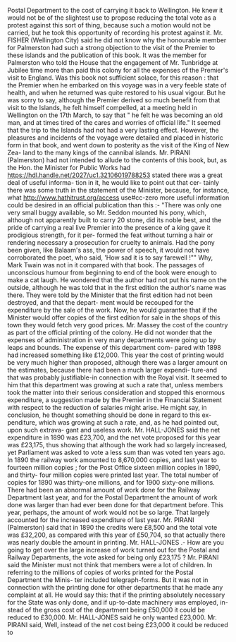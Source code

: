 Postal Department to the cost of carrying it back to Wellington. He knew it would not be of the slightest use to propose reducing the total vote as a protest against this sort of thing, because such a motion would not be carried, but he took this opportunity of recording his protest against it. Mr. FISHER (Wellington City) said he did not know why the honourable member for Palmerston had such a strong objection to the visit of the Premier to these islands and the publication of this book. It was the member for Palmerston who told the House that the engagement of Mr. Tunbridge at Jubilee time more than paid this colony for all the expenses of the Premier's visit to England. Was this book not sufficient solace, for this reason : that the Premier when he embarked on this voyage was in a very feeble state of health, and when he returned was quite restored to his usual vigour. But he was sorry to say, although the Premier derived so much benefit from that visit to the Islands, he felt himself compelled, at a meeting held in Wellington on the 17th March, to say that " he felt he was becoming an old man, and at times tired of the cares and worries of official life." It seemed that the trip to the Islands had not had a very lasting effect. However, the pleasures and incidents of the voyage were detailed and placed in historic form in that book, and went down to posterity as the visit of the King of New Zea- land to the many kings of the cannibal islands. Mr. PIRANI (Palmerston) had not intended to allude to the contents of this book, but, as the Hon. the Minister for Public Works had https://hdl.handle.net/2027/uc1.32106019788253 stated there was a great deal of useful informa- tion in it, he would like to point out that cer- tainly there was some truth in the statement of the Minister, because, for instance, what http://www.hathitrust.org/access use#cc-zero more useful information could be desired in an official publication than this :- "There was only one very small buggy available, so Mr. Seddon mounted his pony, which, although not apparently built to carry 20 stone, did its noble best, and the pride of carrying a real live Premier into the presence of a king gave it prodigious strength, for it per- formed the feat without turning a hair or rendering necessary a prosecution for cruelty to animals. Had the pony been given, like Balaam's ass, the power of speech, it would not have corroborated the poet, who said, 'How sad it is to say farewell !"" Why, Mark Twain was not in it compared with that book. The passages of unconscious humour from beginning to end of the book were enough to make a cat laugh. He wondered that the author had not put his name on the outside, although he was told that in the first edition the author's name was there. They were told by the Minister that the first edition had not been destroyed, and that the depart- ment would be recouped for the expenditure by the sale of the work. Now, he would guarantee that if the Minister would offer copies of the first edition for sale in the shops of this town they would fetch very good prices. Mr. Massey the cost of the country as part of the official printing of the colony. He did not wonder that the expenses of administration in very many departments were going up by leaps and bounds. The expense of this department com- pared with 1898 had increased something like £12,000. This year the cost of printing would be very much higher than proposed, although there was a larger amount on the estimates, because there had been a much larger expendi- ture-and that was probably justifiable-in connection with the Royal visit. It seemed to him that this department was growing at such a rate that, unless members took the matter into their serious consideration and stopped this enormous expenditure, a suggestion made by the Premier in the Financial Statement with respect to the reduction of salaries might arise. He might say, in conclusion, he thought something should be done in regard to this ex- penditure, which was growing at such a rate, and, as he had pointed out, upon such extrava- gant and useless work. Mr. HALL-JONES said the net expenditure in 1890 was £23,700, and the net vote proposed for this year was £23,175, thus showing that although the work had so largely increased, yet Parliament was asked to vote a less sum than was voted ten years ago. In 1890 the railway work amounted to 8,670,000 copies, and last year to fourteen million copies ; for the Post Office sixteen million copies in 1890, and thirty- four million copies were printed last year. The total number of copies for 1890 was thirty-one millions, and for 1900 sixty-one millions. There had been an abnormal amount of work done for the Railway Department last year, and for the Postal Department the amount of work done was larger than had ever been done for that department before. This year, perhaps, the amount of work would not be so large. That largely accounted for the increased expenditure of last year. Mr. PIRANI (Palmerston) said that in 1890 the credits were £8,500 and the total vote was £32,200, as compared with this year of £50,704, so that actually there was nearly double the amount in printing. Mr. HALL-JONES .- How are you going to get over the large increase of work turned out for the Postal and Railway Departments, the vote asked for being only £23,175 ? Mr. PIRANI said the Minister must not think that members were a lot of children. In referring to the millions of copies of works printed for the Postal Department the Minis- ter included telegraph-forms. But it was not in connection with the printing done for other departments that he made any complaint at all. He would say this: that if the printing absolutely necessary for the State was only done, and if up-to-date machinery was employed, in- stead of the gross cost of the department being £50,000 it could be reduced to £30,000. Mr. HALL-JONES said he only wanted £23,000. Mr. PIRANI said, Well, instead of the net cost being £23,000 it could be reduced to 